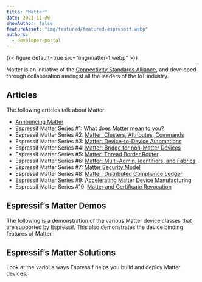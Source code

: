 ```yaml
---
title: "Matter"
date: 2021-11-30
showAuthor: false
featureAsset: "img/featured/featured-espressif.webp"
authors:
  - developer-portal
---
```

{{< figure
    default=true
    src="img/matter-1.webp"
    >}}

Matter is an initiative of the [Connectivity Standards Alliance](http://csa-iot.org/), and developed through collaboration amongst all the leaders of the IoT industry.

## Articles

The following articles talk about Matter

- [Announcing Matter](/announcing-matter-previously-chip-on-esp32-84164316c0e3)
- Espressif Matter Series #1: [What does Matter mean to you?](/what-does-matter-mean-to-you-fa3bb53a7793)
- Espressif Matter Series #2: [Matter: Clusters, Attributes, Commands](/matter-clusters-attributes-commands-82b8ec1640a0)
- Espressif Matter Series #3: [Matter: Device-to-Device Automations](/matter-device-to-device-automations-bdbb32365350)
- Espressif Matter Series #4: [Matter: Bridge for non-Matter Devices](/matter-bridge-for-non-matter-devices-d3b7f003a004)
- Espressif Matter Series #5: [Matter: Thread Border Router](/matter-thread-border-router-in-matter-240838dc4779)
- Espressif Matter Series #6: [Matter: Multi-Admin, Identifiers, and Fabrics](/matter-multi-admin-identifiers-and-fabrics-a291371af365)
- Espressif Matter Series #7: [Matter Security Model](/matter-security-model-37f806d3b0b2)
- Espressif Matter Series #8: [Matter: Distributed Compliance Ledger](/matter-distributed-compliance-ledger-dcl-4013c2376e7)
- Espressif Matter Series #9: [Accelerating Matter Device Manufacturing](/accelerating-matter-device-manufacturing-2fcce0a0592a)
- Espressif Matter Series #10: [Matter and Certificate Revocation](/matter-and-certificate-revocation-e8d5d29fef94)

## Espressif’s Matter Demos

The following is a demonstration of the various Matter device classes that are supported by Espressif. This also demonstrates the device binding features of Matter.

## Espressif’s Matter Solutions

Look at the various ways Espressif helps you build and deploy Matter devices.
